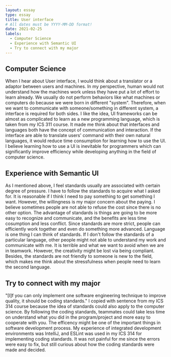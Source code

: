 ```yaml
---
layout: essay
type: essay
title: User interface
# All dates must be YYYY-MM-DD format!
date: 2021-02-25
labels:
  - Computer Science
  - Experience with Semantic UI
  - Try to connect with my major
---
```


## Computer Science

When I hear about User interface, I would think about a translator or a adaptor between users and machines. In my perspective, human would not understand how the machines work unless they have put a lot of effort to learn already. We usually do not perform behaviors like what machines or computers do because we were born in different "system". Therefore, when we want to communicate with someone/something in different system, a interface is required for both sides. I like the idea, UI frameworks can be almost as complicated to learn as a new programming language, which is taken from my ICS 311 course. It made me think about that interfaces and languages both have the concept of communication and interaction. If the interface are able to translate users' command with their own natural languages, it would reduce time consumption for learning how to use the UI. I believe learning how to use a UI is inevitable for programmers which can significantly improve efficiency while developing anything in the field of computer science.

## Experience with Semantic UI

As I mentioned above, I feel standards usually are associated with certain degree of pressure. I have to follow the standards to acquire what I asked for. It is reasonable if I think I need to pay something to get something I want. However, the willingness is my major concern about the paying. I believe sometimes people are not able to refuse the cost since there is no other option. The advantage of standards is things are going to be more easy to recognize and communicate, and the benefits are less time cosumption and less conflict. Since standards are more strict, people can efficiently work together and even do something more advanced. Language is one thing I can think of standards. If I don't follow the standards of a particular language, other people might not able to understand my work and communicate with me. It is terrible and what we want to avoid when we are in teamwork. However, the creativity might be lost via being compliant. Besides, the standards are not friendly to someone is new to the field, which makes me think about the stressfulness when people need to learn the second language. 

## Try to connect with my major

"[I]f you can only implement one software engineering technique to improve quality, it should be coding standards." I copied with sentence from my ICS 314 course because the idea of standards could also apply to the computer science. By following the coding standards, teammates could take less time on understand what you did in the program/project and more easy to cooperate with you. The efficency might be one of the important things in software development process. My experience of integrated development environments was IntelliJ, and ESLint was used in my ICS 314 for implementing coding standards. It was not painful for me since the errors were easy to fix, but still curious about how the coding standards were made and decided. 

